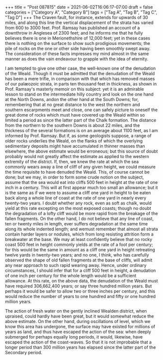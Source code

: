 +++
title = "Post 087815"
date = 2021-06-02T16:06:17-07:00
draft = false
categories = ["Category A", "Category B"]
tags = ["Tag A", "Tag B", "Tag C", "Tag D"]
+++
The Craven fault, for instance, extends for upwards of 30 miles, and along this line the vertical displacement of the strata has varied from 600 to 3000 feet. Prof. Ramsay has published an account of a downthrow in Anglesea of 2300 feet; and he informs me that he fully believes there is one in Merionethshire of 12,000 feet; yet in these cases there is nothing on the surface to show such prodigious movements; the pile of rocks on the one or other side having been smoothly swept away. The consideration of these facts impresses my mind almost in the same manner as does the vain endeavour to grapple with the idea of eternity.

I am tempted to give one other case, the well-known one of the denudation of the Weald. Though it must be admitted that the denudation of the Weald has been a mere trifle, in comparison with that which has removed masses of our palæozoic strata, in parts ten thousand feet in thickness, as shown in Prof. Ramsay's masterly memoir on this subject: yet it is an admirable lesson to stand on the intermediate hilly country and look on the one hand at the North Downs, andon the other hand at the South Downs; for, remembering that at no great distance to the west the northern and southern escarpments meet and close, one can safely picture to oneself the great dome of rocks which must have covered up the Weald within so limited a period as since the latter part of the Chalk formation. The distance from the northern to the southern Downs is about 22 miles, and the thickness of the several formations is on an average about 1100 feet, as I am informed by Prof. Ramsay. But if, as some geologists suppose, a range of older rocks underlies the Weald, on the flanks of which the overlying sedimentary deposits might have accumulated in thinner masses than elsewhere, the above estimate would be erroneous; but this source of doubt probably would not greatly affect the estimate as applied to the western extremity of the district. If, then, we knew the rate at which the sea commonly wears away a line of cliff of any given height, we could measure the time requisite to have denuded the Weald. This, of course cannot be done; but we may, in order to form some crude notion on the subject, assume that the sea would eat into cliffs 500 feet in height at the rate of one inch in a century. This will at first appear much too small an allowance; but it is the same as if we were to assume a cliff one yard in height to be eaten back along a whole line of coast at the rate of one yard in nearly every twenty-two years. I doubt whether any rock, even as soft as chalk, would yield at this rate excepting on the most exposed coasts; though no doubt the degradation of a lofty cliff would be more rapid from the breakage of the fallen fragments. On the other hand, I do not believe that any line of coast, ten or twenty miles in length, ever suffers degradation at the same time along its whole indented length; and wemust remember that almost all strata contain harder layers or nodules, which from long resisting attrition form a breakwater at the base. We may at least confidently believe that no rocky coast 500 feet in height commonly yields at the rate of a foot per century; for this would be the same in amount as a cliff one yard in height retreating twelve yards in twenty-two years; and no one, I think, who has carefully observed the shape of old fallen fragments at the base of cliffs, will admit any near approach to such rapid wearing away. Hence, under ordinary circumstances, I should infer that for a cliff 500 feet in height, a denudation of one inch per century for the whole length would be a sufficient allowance. At this rate, on the above data, the denudation of the Weald must have required 306,662,400 years; or say three hundred million years. But perhaps it would be safer to allow two or three inches per century, and this would reduce the number of years to one hundred and fifty or one hundred million years.

The action of fresh water on the gently inclined Wealden district, when upraised, could hardly have been great, but it would somewhat reduce the above estimate. On the other hand, during oscillations of level, which we know this area has undergone, the surface may have existed for millions of years as land, and thus have escaped the action of the sea: when deeply submerged for perhaps equally long periods, it would, likewise, have escaped the action of the coast-waves. So that it is not improbable that a longer period than 300 million years has elapsed since the latter part of the Secondary period.
